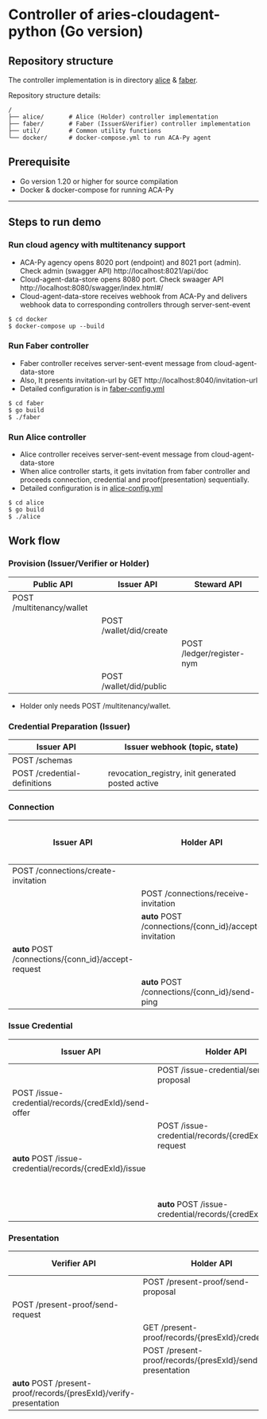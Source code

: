 # Controller of aries-cloudagent-python (Go version)
## Repository structure
The controller implementation is in directory [alice](./alice) & [faber](./faber). 

Repository structure details:
```
/
├── alice/       # Alice (Holder) controller implementation
├── faber/       # Faber (Issuer&Verifier) controller implementation
├── util/        # Common utility functions
└── docker/      # docker-compose.yml to run ACA-Py agent
```

## Prerequisite 
- Go version 1.20 or higher for source compilation
- Docker & docker-compose for running ACA-Py
---

## Steps to run demo
### Run cloud agency with multitenancy support
- ACA-Py agency opens 8020 port (endpoint) and 8021 port (admin). 
Check admin (swagger API) http://localhost:8021/api/doc
- Cloud-agent-data-store opens 8080 port. Check swaager API http://localhost:8080/swagger/index.html#/
- Cloud-agent-data-store receives webhook from ACA-Py and delivers webhook data to corresponding controllers through server-sent-event
```
$ cd docker
$ docker-compose up --build
```

### Run Faber controller
- Faber controller receives server-sent-event message from cloud-agent- data-store  
- Also, It presents invitation-url by GET http://localhost:8040/invitation-url
- Detailed configuration is in [faber-config.yml](./faber/faber-config.yml)
```
$ cd faber
$ go build
$ ./faber
```

### Run Alice controller
- Alice controller receives server-sent-event message from cloud-agent- data-store
- When alice controller starts, it gets invitation from faber controller and proceeds connection, credential and proof(presentation) sequentially.
- Detailed configuration is in [alice-config.yml](./alice/alice-config.yml)
```
$ cd alice
$ go build
$ ./alice
```

## Work flow
### Provision (Issuer/Verifier or Holder)
| Public API | Issuer API | Steward API |
|---|---|---|
| POST /multitenancy/wallet |  |  |
|  | POST /wallet/did/create |  |
|  |  | POST /ledger/register-nym |
|  | POST /wallet/did/public |  |
- Holder only needs POST /multitenancy/wallet.

### Credential Preparation (Issuer)
| Issuer API | Issuer webhook (topic, state) |
|---|---|
| POST /schemas |  |
| POST /credential-definitions | revocation_registry, init generated posted active |

### Connection
| Issuer API | Holder API | Issuer webhook (topic, state) | Holder webhook (topic, state) |
|---|---|---|---|
| POST /connections/create-invitation |  |  |  |
|  | POST /connections/receive-invitation |  | connections, invitation |
|  | **auto** POST /connections/{conn_id}/accept-invitation | connections, request | connections, request |
| **auto** POST /connections/{conn_id}/accept-request |  | connections, response | connections, response |
|  | **auto** POST /connections/{conn_id}/send-ping | connections, active | connections, active |

### Issue Credential
| Issuer API | Holder API | Issuer webhook (topic, state) | Holder webhook (topic, state) |
|---|---|---|---|
|  | POST /issue-credential/send-proposal | issue_credential, proposal_received | issue_credential, proposal_sent |
| POST /issue-credential/records/{credExId}/send-offer |  | issue_credential, offer_sent | issue_credential, offer_received |
|  | POST /issue-credential/records/{credExId}/send-request | issue_credential, request_received | issue_credential, request_sent |
| **auto** POST /issue-credential/records/{credExId}/issue |  | issue_credential, credential_issued | issue_credential, credential_received |
|  |  | issuer_cred_rev, issued |  |
|  | **auto** POST /issue-credential/records/{credExId}/store | issue_credential, credential_acked | issue_credential, credential_acked |

### Presentation
| Verifier API | Holder API | Verifier webhook (topic, state) | Holder webhook (topic, state) |
|---|---|---|---|
|  | POST /present-proof/send-proposal | present_proof, proposal_received | present_proof, proposal_sent |
| POST /present-proof/send-request |  | present_proof, request_sent | present_proof, request_received |
|  | GET /present-proof/records/{presExId}/credentials |  |  |
|  | POST /present-proof/records/{presExId}/send-presentation | present_proof, presentation_received | present_proof, presentation_sent |
| **auto** POST /present-proof/records/{presExId}/verify-presentation |  | present_proof, verified | present_proof, presentation_acked |
